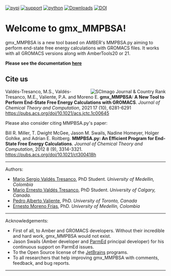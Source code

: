 [![pypi](https://img.shields.io/pypi/v/gmx-MMPBSA)](https://pypi.org/project/gmx-MMPBSA/)
[![support](https://img.shields.io/badge/support-JetBrains-brightgreen)](https://www.jetbrains.com/?from=gmx_MMPBSA)
[![python](https://img.shields.io/badge/python-v3.x-blue)]()
[![Downloads](https://pepy.tech/badge/gmx-mmpbsa)](https://pepy.tech/project/gmx-mmpbsa)
[![DOI](https://img.shields.io/badge/DOI-10.1021%2Facs.jctc.1c00645-blue)](https://pubs.acs.org/doi/10.1021/acs.jctc.1c00645)

# Welcome to gmx_MMPBSA!
gmx_MMPBSA is a new tool based on AMBER's MMPBSA.py aiming to perform end-state free energy calculations with GROMACS 
files. It works with all GROMACS versions along with AmberTools20 or 21.

**Please see the documentation [here](https://valdes-tresanco-ms.github.io/gmx_MMPBSA/getting-started/)**

## Cite us

<a href="https://www.scimagojr.com/journalsearch.php?q=5100155074&amp;tip=sid&amp;exact=no" title="SCImago Journal 
&amp; Country Rank"><img border="0" align="right" src="https://www.scimagojr.com/journal_img.php?id=5100155074" 
alt="SCImago Journal &amp; Country Rank"  /></a>

Valdés-Tresanco, M.S., Valdés-Tresanco, M.E., Valiente, P.A. and Moreno E. **gmx_MMPBSA: A New Tool to Perform 
End-State Free Energy Calculations with GROMACS**. _Journal of Chemical Theory and Computation_, 2021 17 (10), 6281-6291
https://pubs.acs.org/doi/10.1021/acs.jctc.1c00645

Please also consider citing MMPBSA.py's paper:

Bill R. Miller, T. Dwight McGee, Jason M. Swails, Nadine Homeyer, Holger Gohlke, and Adrian E. Roitberg. **MMPBSA.py: 
An Efficient Program for End-State Free Energy Calculations**. _Journal of Chemical Theory and Computation_, 2012 8 
(9), 3314-3321. https://pubs.acs.org/doi/10.1021/ct300418h

---------------------------------------

Authors:
- [Mario Sergio Valdés Tresanco](https://www.researchgate.net/profile/Mario-Valdes-Tresanco-2), PhD Student. _University of Medellin, Colombia_
- [Mario Ernesto Valdés Tresanco](https://www.researchgate.net/profile/Mario-Valdes-Tresanco), PhD Student. _University of Calgary, Canada._
- [Pedro Alberto Valiente](https://www.researchgate.net/profile/Pedro-Valiente), PhD. _University of Toronto, Canada_
- [Ernesto Moreno Frías](https://www.researchgate.net/profile/Ernesto-Moreno-Frias), PhD. _University of Medellin, Colombia_

---------------------------------------

Acknowledgements:
- First of all, to Amber and GROMACS developers. Without their incredible and hard work, gmx_MMPBSA would not exist.
- Jason Swails (Amber developer and [ParmEd](https://github.com/ParmEd/ParmEd) principal developer) for his continuous support on ParmEd issues.
- To the Open Source license of the [JetBrains](https://www.jetbrains.com) programs.
- To all researchers that help improving gmx_MMPBSA with comments, feedback, and bug reports.

---------------------------------------
